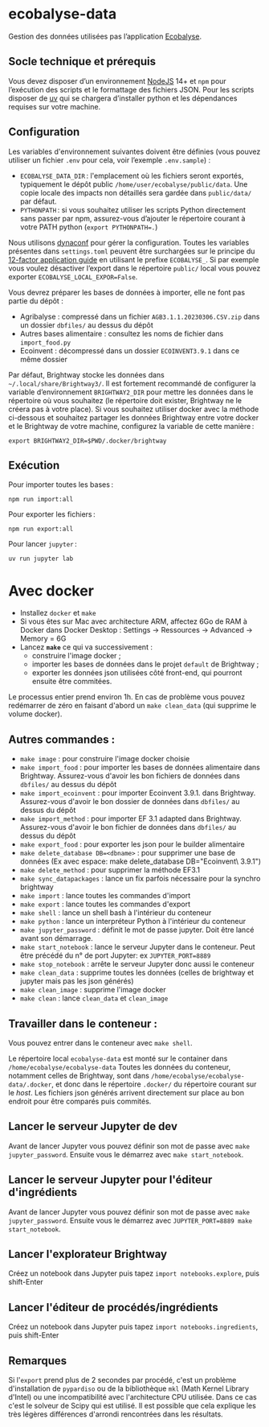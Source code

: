 # ecobalyse-data

Gestion des données utilisées pas l’application [Ecobalyse](https://github.com/MTES-MCT/ecobalyse).


## Socle technique et prérequis


Vous devez disposer d’un environnement [NodeJS](https://nodejs.org/fr/) 14+ et `npm` pour l’exécution des scripts et le formattage des fichiers JSON. Pour les scripts disposer de [uv](https://docs.astral.sh/uv/) qui se chargera d’installer python et les dépendances requises sur votre machine.


## Configuration

Les variables d'environnement suivantes doivent être définies (vous pouvez utiliser un fichier `.env` pour cela, voir l’exemple `.env.sample`) :

- `ECOBALYSE_DATA_DIR` : l'emplacement où les fichiers seront exportés, typiquement le dépôt public `/home/user/ecobalyse/public/data`. Une copie locale des impacts non détaillés sera gardée dans `public/data/` par défaut.
- `PYTHONPATH` : si vous souhaitez utiliser les scripts Python directement sans passer par npm, assurez-vous d’ajouter le répertoire courant à votre PATH python (`export PYTHONPATH=.`)

Nous utilisons [dynaconf](https://www.dynaconf.com/) pour gérer la configuration. Toutes les variables présentes dans `settings.toml` peuvent être surchargées sur le principe du [12-factor application guide](https://12factor.net/config) en utilisant le prefixe `ECOBALYSE_`. Si par exemple vous voulez désactiver l’export dans le répertoire `public/` local vous pouvez exporter `ECOBALYSE_LOCAL_EXPOR=False`.

Vous devrez préparer les bases de données à importer, elle ne font pas partie du dépôt :
  - Agribalyse : compressé dans un fichier `AGB3.1.1.20230306.CSV.zip` dans un dossier `dbfiles/` au dessus du dépôt
  - Autres bases alimentaire : consultez les noms de fichier dans `import_food.py`
  - Ecoinvent : décompressé dans un dossier `ECOINVENT3.9.1` dans ce même dossier

Par défaut, Brightway stocke les données dans `~/.local/share/Brightway3/`. Il est fortement recommandé de configurer la variable d’environnement `BRIGHTWAY2_DIR` pour mettre les données dans le répertoire où vous souhaitez (le répertoire doit exister, Brightway ne le créera pas à votre place). Si vous souhaitez utiliser docker avec la méthode ci-dessous et souhaitez partager les données Brightway entre votre docker et le Brightway de votre machine, configurez la variable de cette manière :

    export BRIGHTWAY2_DIR=$PWD/.docker/brightway

## Exécution

Pour importer toutes les bases :

    npm run import:all

Pour exporter les fichiers :

    npm run export:all

Pour lancer `jupyter` :

    uv run jupyter lab

# Avec docker

- Installez `docker` et `make`
- Si vous êtes sur Mac avec architecture ARM, affectez 6Go de RAM à Docker dans Docker Desktop :
  Settings → Ressources → Advanced → Memory = 6G
- Lancez **`make`** ce qui va successivement :
  - construire l'image docker ;
  - importer les bases de données dans le projet `default` de Brightway ;
  - exporter les données json utilisées côté front-end, qui pourront ensuite être commitées.

Le processus entier prend environ 1h. En cas de problème vous pouvez redémarrer de zéro en faisant
d'abord un `make clean_data` (qui supprime le volume docker).

## Autres commandes :

- `make image` : pour construire l'image docker choisie
- `make import_food` : pour importer les bases de données alimentaire dans Brightway.
  Assurez-vous d'avoir les bon fichiers de données dans `dbfiles/` au dessus du dépôt
- `make import_ecoinvent` : pour importer Ecoinvent 3.9.1. dans Brightway.
  Assurez-vous d'avoir le bon dossier de données dans `dbfiles/` au dessus du dépôt
- `make import_method` : pour importer EF 3.1 adapted dans Brightway.
  Assurez-vous d'avoir le bon fichier de données dans `dbfiles/` au dessus du dépôt
- `make export_food` : pour exporter les json pour le builder alimentaire
- `make delete_database DB=<dbname>` : pour supprimer une base de données (Ex avec espace: make delete_database DB="Ecoinvent\ 3.9.1")
- `make delete_method` : pour supprimer la méthode EF3.1
- `make sync_datapackages` : lance un fix parfois nécessaire pour la synchro brightway
- `make import` : lance toutes les commandes d'import
- `make export` : lance toutes les commandes d'export
- `make shell` : lance un shell bash à l'intérieur du conteneur
- `make python` : lance un interpréteur Python à l'intérieur du conteneur
- `make jupyter_password` : définit le mot de passe jupyter. Doit être lancé avant son démarrage.
- `make start_notebook` : lance le serveur Jupyter dans le conteneur.
  Peut être précédé du n° de port Jupyter: ex `JUPYTER_PORT=8889`
- `make stop_notebook` : arrête le serveur Jupyter donc aussi le conteneur
- `make clean_data` : supprime toutes les données (celles de brightway et jupyter mais pas les json
  générés)
- `make clean_image` : supprime l'image docker
- `make clean` : lance `clean_data` et `clean_image`

## Travailler dans le conteneur :

Vous pouvez entrer dans le conteneur avec `make shell`.

Le répertoire local `ecobalyse-data` est monté sur le container dans `/home/ecobalyse/ecobalyse-data`
Toutes les données du conteneur, notamment celles de Brightway, sont dans
`/home/ecobalyse/ecobalyse-data/.docker`, et donc dans le répertoire `.docker/` du répertoire courant sur le _host_.
Les fichiers json générés arrivent directement sur place au bon endroit pour être comparés puis commités.

## Lancer le serveur Jupyter de dev

Avant de lancer Jupyter vous pouvez définir son mot de passe avec `make jupyter_password`. Ensuite
vous le démarrez avec `make start_notebook`.

## Lancer le serveur Jupyter pour l'éditeur d'ingrédients

Avant de lancer Jupyter vous pouvez définir son mot de passe avec `make jupyter_password`. Ensuite
vous le démarrez avec `JUPYTER_PORT=8889 make start_notebook`.

## Lancer l'explorateur Brightway

Créez un notebook dans Jupyter puis tapez `import notebooks.explore`, puis shift-Enter

## Lancer l'éditeur de procédés/ingrédients

Créez un notebook dans Jupyter puis tapez `import notebooks.ingredients`, puis shift-Enter

## Remarques

Si l'`export` prend plus de 2 secondes par procédé, c'est un problème d'installation de `pypardiso`
ou de la bibliothèque `mkl` (Math Kernel Library d'Intel) ou une incompatibilité avec l'architecture
CPU utilisée. Dans ce cas c'est le solveur de Scipy qui est utilisé. Il est possible que cela
explique les très légères différences d'arrondi rencontrées dans les résultats.
